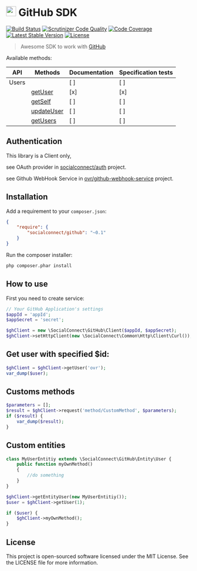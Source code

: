 # <img src="https://socialconnect.github.io/assets/icons/mark-github.svg" width="27"> GitHub SDK
[![Build Status](https://travis-ci.org/SocialConnect/github.svg)](https://travis-ci.org/SocialConnect/github)
[![Scrutinizer Code Quality](https://scrutinizer-ci.com/g/SocialConnect/common/badges/quality-score.png?b=master)](https://scrutinizer-ci.com/g/SocialConnect/common/?branch=master)
[![Code Coverage](https://scrutinizer-ci.com/g/SocialConnect/common/badges/coverage.png?b=master)](https://scrutinizer-ci.com/g/SocialConnect/common/?branch=master)
[![Latest Stable Version](https://poser.pugx.org/socialconnect/github/v/stable.svg)](https://packagist.org/packages/socialconnect/github)
[![License](https://poser.pugx.org/SocialConnect/instagram/github.svg)](https://packagist.org/packages/socialconnect/github)

> Awesome SDK to work with [GitHub](https://developer.github.com/)

Available methods:

| API   | Methods                                                                            | Documentation | Specification tests |
|-------|------------------------------------------------------------------------------------|---------------|---------------------|
| Users |                                                                                    | [ ]           | [ ]                 |
|       | [getUser](https://developer.github.com/v3/users/#get-a-single-user)                | [x]           | [x]                 |
|       | [getSelf](https://developer.github.com/v3/users/#get-the-authenticated-user)       | [ ]           | [ ]                 |
|       | [updateUser](https://developer.github.com/v3/users/#update-the-authenticated-user) | [ ]           | [ ]                 |
|       | [getUsers](https://developer.github.com/v3/users/#get-all-users)                   | [ ]           | [ ]                 |

## Authentication

This library is a Client only,

see OAuth provider in [socialconnect/auth](https://github.com/socialconnect/auth) project.

see Github WebHook Service in [ovr/github-webhook-service](https://github.com/ovr/github-webhook-service) project.

## Installation

Add a requirement to your `composer.json`:

```json
{
    "require": {
        "socialconnect/github": "~0.1"
    }
}
```

Run the composer installer:

```bash
php composer.phar install
```

How to use
----------

First you need to create service:

```php
// Your GitHub Application's settings
$appId = 'appId';
$appSecret = 'secret';

$ghClient = new \SocialConnect\GitHub\Client($appId, $appSecret);
$ghClient->setHttpClient(new \SocialConnect\Common\Http\Client\Curl());
```

## Get user with specified $id:

```php
$ghClient = $ghClient->getUser('ovr');
var_dump($user);
```

## Customs methods

```php
$parameters = [];
$result = $ghClient->request('method/CustomMethod', $parameters);
if ($result) {
    var_dump($result);
}
```

## Custom entities

```php
class MyUserEntitiy extends \SocialConnect\GitHub\Entity\User {
    public function myOwnMethod()
    {
        //do something
    }
}

$ghClient->getEntityUser(new MyUserEntitiy());
$user = $ghClient->getUser(1);

if ($user) {
    $ghClient->myOwnMethod();
}
```

License
-------

This project is open-sourced software licensed under the MIT License. See the LICENSE file for more information.
